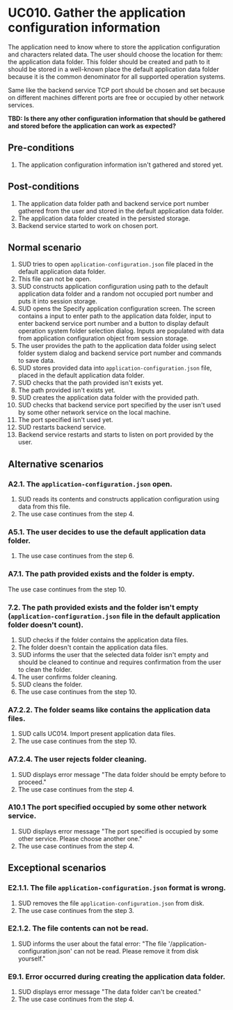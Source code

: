 # UC010. Gather the application configuration information

The application need to know where to store the application configuration and characters related data. The user should choose the location for them: the application data folder. This folder should be created and path to it should be stored in a well-known place the default application data folder because it is the common denominator for all supported operation systems.

Same like the backend service TCP port should be chosen and set because on different machines different ports are free or occupied by other network services.

**TBD: Is there any other configuration information that should be gathered and stored before the application can work as expected?** 

## Pre-conditions

1. The application configuration information isn't gathered and stored yet.

## Post-conditions

1. The application data folder path and backend service port number gathered from the user and stored in the default application data folder.
2. The application data folder created in the persisted storage.
3. Backend service started to work on chosen port.

## Normal scenario

1. SUD tries to open ```application-configuration.json``` file placed in the default application data folder.
2. This file can not be open.
3. SUD constructs application configuration using path to the default application data folder and a random not occupied port number and puts it into session storage.
4. SUD opens the Specify application configuration screen. The screen contains a input to enter path to the application data folder, input to enter backend service port number and a button to display default operation system folder selection dialog. Inputs are populated with data from application configuration object from session storage.
5. The user provides the path to the application data folder using select folder system dialog and backend service port number and commands to save data.
6. SUD stores provided data into ```application-configuration.json``` file, placed in the default application data folder.
7. SUD checks that the path provided isn't exists yet.
8. The path provided isn't exists yet.
9. SUD creates the application data folder with the provided path.
10. SUD checks that backend service port specified by the user isn't used by some other network service on the local machine.
11. The port specified isn't used yet.
12. SUD restarts backend service.
13. Backend service restarts and starts to listen on port provided by the user.

## Alternative scenarios

### A2.1. The ```application-configuration.json``` open. 

1. SUD reads its contents and constructs application configuration using data from this file.
2. The use case continues from the step 4.

### A5.1. The user decides to use the default application data folder.

1. The use case continues from the step 6.

### A7.1. The path provided exists and the folder is empty.

The use case continues from the step 10.

### 7.2. The path provided exists and the folder isn't empty (```application-configuration.json``` file in the default application folder doesn't count).

1. SUD checks if the folder contains the application data files.
2. The folder doesn't contain the application data files.
3. SUD informs the user that the selected data folder isn't empty and should be cleaned to continue and requires confirmation from the user to clean the folder.
4. The user confirms folder cleaning.
5. SUD cleans the folder.
6. The use case continues from the step 10.

### A7.2.2. The folder seams like contains the application data files.

1. SUD calls UC014. Import present application data files.
2. The use case continues from the step 10.

### A7.2.4. The user rejects folder cleaning.

1. SUD displays error message "The data folder should be empty before to proceed."
2. The use case continues from the step 4.

### A10.1 The port specified occupied by some other network service.

1. SUD displays error message "The port specified is occupied by some other service. Please choose another one."
2. The use case continues from the step 4.

## Exceptional scenarios

### E2.1.1. The  file ```application-configuration.json``` format is wrong.

1. SUD removes the file ```application-configuration.json``` from disk.
2. The use case continues from the step 3.

### E2.1.2. The file contents can not be read.

1. SUD informs the user about the fatal error: "The file '<full folder path>/application-configuration.json' can not be read. Please remove it from disk yourself."

### E9.1. Error occurred during creating the application data folder.

1. SUD displays error message "The data folder can't be created."
2. The use case continues from the step 4.